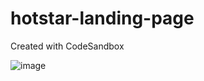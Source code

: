 # hotstar-landing-page
Created with CodeSandbox





![image](https://user-images.githubusercontent.com/105142693/185400049-922f799e-a2e8-4bfe-9c90-561fcde8fc60.png)
